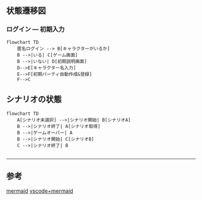 ## 状態遷移図


### ログイン ― 初期入力

```mermaid
flowchart TD
    匿名ログイン --> B[キャラクターがいるか]
    B -->|いる| C[ゲーム画面]
    B -->|いない| D[初期説明画面]
    D-->E[キャラクター名入力]
    E-->F[初期パーティ自動作成&登録]
    F-->C
```

## シナリオの状態

```mermaid
flowchart TD
    A[シナリオ未選択] -->|シナリオ開始| B[シナリオA]
    B -->|シナリオ終了| A[シナリオ取得]
    B -->|ゲームオーバー| A
    B -->|シナリオ開始| C[シナリオB]
    C -->|シナリオ終了| B
    
```






---

## 参考

[mermaid](https://mermaid-js.github.io/mermaid/#/stateDiagram)
[vscode+mermaid](https://www.agent-grow.com/self20percent/2020/03/05/%E4%BD%BF%E3%81%A3%E3%81%A6%E3%81%BF%E3%82%88%E3%81%86%EF%BC%81vscodemermaid/)
